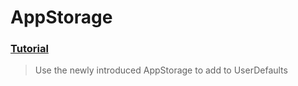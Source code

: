  # AppStorage
 ### [Tutorial](https://designcode.io/swiftui-handbook-appstorage)
> Use the newly introduced AppStorage to add to UserDefaults
 

